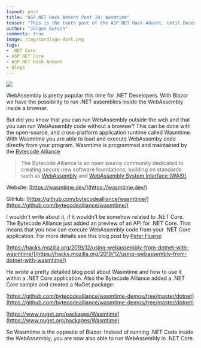 ```yaml
---
layout: post
title: "ASP.NET Hack Advent Post 10: Wasmtime"
teaser: "This is the tenth post of the ASP.NET Hack Advent. Until December 24th I'm going to post a link to a good community resource per day and a few lines about it."
author: "Jürgen Gutsch"
comments: true
image: /img/cardlogo-dark.png
tags: 
- .NET Core
- ASP.NET Core
- ASP.NET Hack Advent
- Blogs
---
```


![]({{site.baseurl}}/img/advent/advent.jpg)

WebAssembly is pretty popular this time for .NET Developers. With Blazor we have the possibility to run .NET assemblies inside the WebAssembly inside a browser.

But did you know that you can run WebAssembly outside the web and that you can run WebAssembly code without a browser? This can be done with the open-source, and cross-platform application runtime called Wasmtime. With Wasmtime you are able to load and execute WebAssemby code directly from your program. Wasmtime is programmed and maintained by the [Bytecode Alliance](https://bytecodealliance.org/)

> The Bytecode Alliance is an open source community dedicated to creating secure new software foundations, building on standards such as [WebAssembly](https://webassembly.org/) and [WebAssembly System Interface (WASI)](https://wasi.dev/).

Website: [https://wasmtime.dev/](https://wasmtime.dev/)

GitHub: [https://github.com/bytecodealliance/wasmtime/](https://github.com/bytecodealliance/wasmtime/)

I wouldn't write about it, if it wouldn't be somehow related to .NET Core. The Bytecode Alliance just added an preview of an API for .NET Core. That means that you now can execute WebAssembly code from your .NET Core application. For more details see this blog post by [Peter Huene](https://hacks.mozilla.org/author/phuenemozilla-com/):

[https://hacks.mozilla.org/2019/12/using-webassembly-from-dotnet-with-wasmtime/](https://hacks.mozilla.org/2019/12/using-webassembly-from-dotnet-with-wasmtime/)

He wrote a pretty detailed blog post about Wasmtime and how to use it within a .NET Core application. Also the Bytecode Alliance added a .NET Core sample and created a NuGet package:

[https://github.com/bytecodealliance/wasmtime-demos/tree/master/dotnet](https://github.com/bytecodealliance/wasmtime-demos/tree/master/dotnet)

[https://www.nuget.org/packages/Wasmtime](https://www.nuget.org/packages/Wasmtime)

So Wasmtime is the opposite of Blazor. Instead of running .NET Code inside the WebAssembly, you are now also able to run WebAssembly in .NET Core.